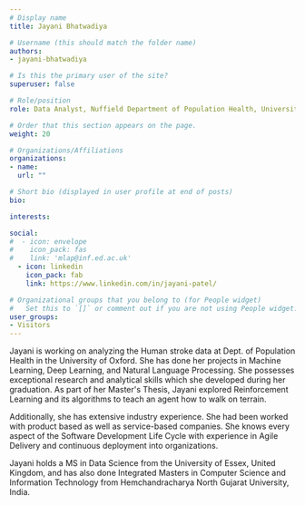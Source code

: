 ```yaml
---
# Display name
title: Jayani Bhatwadiya

# Username (this should match the folder name)
authors:
- jayani-bhatwadiya

# Is this the primary user of the site?
superuser: false

# Role/position
role: Data Analyst, Nuffield Department of Population Health, University of Oxford

# Order that this section appears on the page.
weight: 20

# Organizations/Affiliations
organizations:
- name: 
  url: ""

# Short bio (displayed in user profile at end of posts)
bio: 

interests:

social:
#  - icon: envelope
#    icon_pack: fas
#    link: 'mlap@inf.ed.ac.uk'
  - icon: linkedin
    icon_pack: fab
    link: https://www.linkedin.com/in/jayani-patel/

# Organizational groups that you belong to (for People widget)
#   Set this to `[]` or comment out if you are not using People widget.
user_groups:
- Visitors
---
```

Jayani is working on analyzing the Human stroke data at Dept. of Population Health in the University of Oxford. She has done her projects in Machine Learning, Deep Learning, and Natural Language Processing. She possesses exceptional research and analytical skills which she developed during her graduation. As part of her Master's Thesis, Jayani explored Reinforcement Learning and its algorithms to teach an agent how to walk on terrain.

Additionally, she has extensive industry experience. She had been worked with product based as well as service-based companies. She knows every aspect of the Software Development Life Cycle with experience in Agile Delivery and continuous deployment into organizations.

Jayani holds a MS in Data Science from the University of Essex, United Kingdom, and has also done Integrated Masters in Computer Science and Information Technology from Hemchandracharya North Gujarat University, India.

